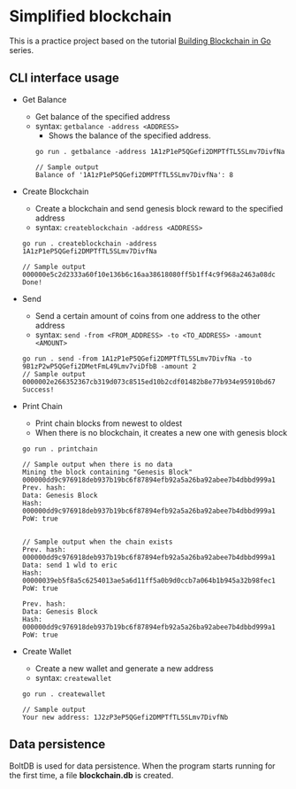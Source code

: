 Simplified blockchain
====

This is a practice project based on the tutorial [Building Blockchain in Go](https://jeiwan.net/posts/building-blockchain-in-go-part-1/) series.

## CLI interface usage

- Get Balance
    - Get balance of the specified address
    - syntax: `getbalance -address <ADDRESS>`
      - Shows the balance of the specified address.
      ```
      go run . getbalance -address 1A1zP1eP5QGefi2DMPTfTL5SLmv7DivfNa

      // Sample output
      Balance of '1A1zP1eP5QGefi2DMPTfTL5SLmv7DivfNa': 8
      ```

- Create Blockchain
    - Create a blockchain and send genesis block reward to the specified address
    - syntax: `createblockchain -address <ADDRESS>`
    ```
    go run . createblockchain -address 1A1zP1eP5QGefi2DMPTfTL5SLmv7DivfNa
    
    // Sample output
    000000e5c2d2333a60f10e136b6c16aa38618080ff5b1ff4c9f968a2463a08dc
    Done!
    ```

- Send
    - Send a certain amount of coins from one address to the other address
    - syntax: `send -from <FROM_ADDRESS> -to <TO_ADDRESS> -amount <AMOUNT>`
    ```
    go run . send -from 1A1zP1eP5QGefi2DMPTfTL5SLmv7DivfNa -to 9B1zP2wP5QGefi2DMetFmL49Lmv7viDfbB -amount 2
    // Sample output
    0000002e266352367cb319d073c8515ed10b2cdf01482b8e77b934e95910bd67
    Success!
    ```

- Print Chain
    - Print chain blocks from newest to oldest
    - When there is no blockchain, it creates a new one with genesis block
    ```
    go run . printchain

    // Sample output when there is no data
    Mining the block containing "Genesis Block"
    000000dd9c976918deb937b19bc6f87894efb92a5a26ba92abee7b4dbbd999a1
    Prev. hash: 
    Data: Genesis Block
    Hash: 000000dd9c976918deb937b19bc6f87894efb92a5a26ba92abee7b4dbbd999a1
    PoW: true


    // Sample output when the chain exists
    Prev. hash: 000000dd9c976918deb937b19bc6f87894efb92a5a26ba92abee7b4dbbd999a1
    Data: send 1 wld to eric
    Hash: 00000039eb5f8a5c6254013ae5a6d11ff5a0b9d0ccb7a064b1b945a32b98fec1
    PoW: true

    Prev. hash: 
    Data: Genesis Block
    Hash: 000000dd9c976918deb937b19bc6f87894efb92a5a26ba92abee7b4dbbd999a1
    PoW: true
    ```
- Create Wallet
    - Create a new wallet and generate a new address
    - syntax: `createwallet`
    ```
    go run . createwallet

    // Sample output
    Your new address: 1J2zP3eP5QGefi2DMPTfTL5SLmv7DivfNb
    ```

## Data persistence

BoltDB is used for data persistence. When the program starts running for the first time, a file **blockchain.db** is created.